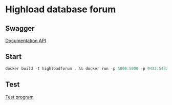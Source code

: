 # Highload database forum

## Swagger

[Documentation API](https://github.com/mailcourses/technopark-dbms-forum)

## Start
```` javascript
docker build -t highloadforum . && docker run -p 5000:5000 -p 9432:5432 highloadforum
````

## Test

[Test program](https://github.com/mailcourses/technopark-dbms-forum)